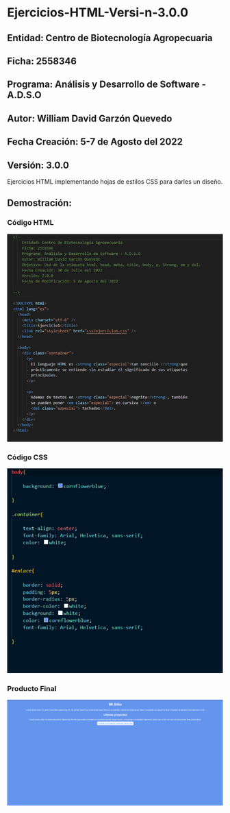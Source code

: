 # Ejercicios-HTML-Versi-n-3.0.0

## Entidad: Centro de Biotecnología Agropecuaria
## Ficha: 2558346
## Programa: Análisis y Desarrollo de Software - A.D.S.O
## Autor: William David Garzón Quevedo
## Fecha Creación: 5-7 de Agosto del 2022
## Versión: 3.0.0

Ejercicios HTML implementando hojas de estilos CSS para darles un diseño.

## Demostración:

### Código HTML

![Código HTML](https://github.com/WilliamQ16/Ejercicios-HTML-Versi-n-3.0.0/blob/main/Com_Readme/Cap1.png)

### Código CSS

![Código CSS](https://github.com/WilliamQ16/Ejercicios-HTML-Versi-n-3.0.0/blob/main/Com_Readme/Cap2.png)

### Producto Final

![Producto Final](https://github.com/WilliamQ16/Ejercicios-HTML-Versi-n-3.0.0/blob/main/Com_Readme/Cap3.png)
